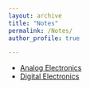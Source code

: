 ```yaml
---
layout: archive
title: "Notes"
permalink: /Notes/
author_profile: true

---
```


<ul>  
<li><a href="Notes/EC/Analog_Electronics.pdf"  type="application/pdf">Analog Electronics</a></li>
<li><a href="/notes/EC/digital%20intigrated%20circult.pdf"  type="application/pdf">Digital Electronics</a></li>
</ul>
   
